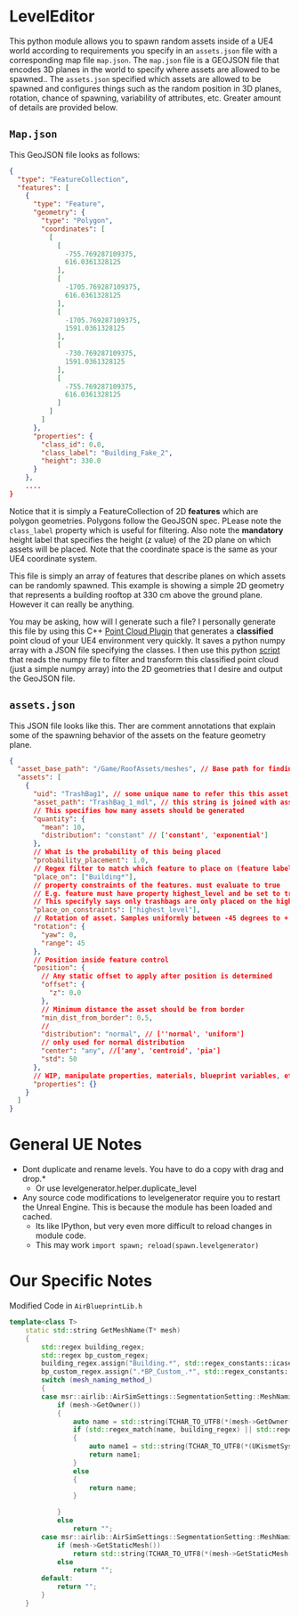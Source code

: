 # LevelEditor


This python module allows you to spawn random assets inside of a UE4 world according to requirements you specify in an `assets.json` file with a corresponding map file `map.json`. The `map.json` file is a GEOJSON file that encodes 3D planes in the world to specify where assets are allowed to be spawned.. The `assets.json` specified which assets are allowed to be spawned and configures things such as the random position in 3D planes, rotation, chance of spawning, variability of attributes, etc.  Greater amount of details are provided below.


## `Map.json`

This GeoJSON file looks as follows:

```json
{
  "type": "FeatureCollection",
  "features": [
    {
      "type": "Feature",
      "geometry": {
        "type": "Polygon",
        "coordinates": [
          [
            [
              -755.769287109375,
              616.0361328125
            ],
            [
              -1705.769287109375,
              616.0361328125
            ],
            [
              -1705.769287109375,
              1591.0361328125
            ],
            [
              -730.769287109375,
              1591.0361328125
            ],
            [
              -755.769287109375,
              616.0361328125
            ]
          ]
        ]
      },
      "properties": {
        "class_id": 0.0,
        "class_label": "Building_Fake_2",
        "height": 330.0
      }
    },
    ....
}
```
Notice that it is simply a FeatureCollection of 2D **features** which are polygon geometries.  Polygons follow the GeoJSON spec. PLease note the `class_label` property which is useful for filtering. Also note the **mandatory** height label that specifies the height (z value) of the 2D plane on which assets will be placed. Note that the coordinate space is the same as your UE4 coordinate system.

This file is simply an array of features that describe planes on which assets can be randomly spawned. This example is showing a simple 2D geometry that represents a building rooftop at 330 cm above the ground plane. However it can really be anything.  

You may be asking, how will I generate such a file? I personally generate this file by using this  C++ [Point Cloud Plugin](https://github.com/JeremyBYU/PointCloudGeneratorUE4) that generates a **classified** point cloud of your UE4 environment very quickly. It saves a python numpy array with a JSON file specifying the classes.  I then use this python [script](https://github.com/JeremyBYU/create-map) that reads the numpy file to filter and transform this classified point cloud (just a simple numpy array) into the 2D geometries that I desire and output the GeoJSON file. 

## `assets.json`

This JSON file looks like this. Ther are comment annotations that explain some of the spawning behavior of the assets on the feature geometry plane.

```json
{
  "asset_base_path": "/Game/RoofAssets/meshes", // Base path for finding your assets
  "assets": [
    {
      "uid": "TrashBag1", // some unique name to refer this this asset, like a label
      "asset_path": "TrashBag_1_mdl", // this string is joined with asset_base_path to fully specify asset path
      // This specifies how many assets should be generated
      "quantity": {
        "mean": 10,
        "distribution": "constant" // ['constant', 'exponential']
      },
      // What is the probability of this being placed
      "probability_placement": 1.0,
      // Regex filter to match which feature to place on (feature labels)
      "place_on": ["Building*"],
      // property constraints of the features. must evaluate to true
      // E.g. feature must have property highest_level and be set to true
      // This specifyly says only trashbags are only placed on the highest level of a multi-roof building
      "place_on_constraints": ["highest_level"],
      // Rotation of asset. Samples uniformly between -45 degrees to + 45 degrees (0 - 45, 0 + 45)
      "rotation": {
        "yaw": 0,
        "range": 45
      },
      // Position inside feature control
      "position": {
        // Any static offset to apply after position is determined
        "offset": {
          "z": 0.0
        },
        // Minimum distance the asset should be from border
        "min_dist_from_border": 0.5,
        // 
        "distribution": "normal", // [''normal', 'uniform']
        // only used for normal distribution
        "center": "any", //['any', 'centroid', 'pia']
        "std": 50 
      },
      // WIP, manipulate properties, materials, blueprint variables, etcl.
      "properties": {}
    }
  ]
}
```



# General UE Notes

* Dont duplicate and rename levels. You have to do a copy with drag and drop.*
  * Or use levelgenerator.helper.duplicate_level
* Any source code modifications to levelgenerator require you to restart the Unreal Engine. This is because the module has been loaded and cached. 
  * Its like IPython, but very even more difficult to reload changes in module code.
  * This may work `import spawn; reload(spawn.levelgenerator)`


# Our Specific Notes

Modified Code in `AirBlueprintLib.h`
```cpp
template<class T>
    static std::string GetMeshName(T* mesh)
    {
		std::regex building_regex;
		std::regex bp_custom_regex;
		building_regex.assign("Building.*", std::regex_constants::icase);
		bp_custom_regex.assign(".*BP_Custom_.*", std::regex_constants::icase);
        switch (mesh_naming_method_)
        {
        case msr::airlib::AirSimSettings::SegmentationSetting::MeshNamingMethodType::OwnerName:
			if (mesh->GetOwner())
			{
                auto name = std::string(TCHAR_TO_UTF8(*(mesh->GetOwner()->GetName())));
				if (std::regex_match(name, building_regex) || std::regex_match(name, bp_custom_regex))
				{
					auto name1 = std::string(TCHAR_TO_UTF8(*(UKismetSystemLibrary::GetDisplayName(mesh))));
					return name1;
				}
				else
				{
					return name;
				}

			}
            else
                return "";
        case msr::airlib::AirSimSettings::SegmentationSetting::MeshNamingMethodType::StaticMeshName:
			if (mesh->GetStaticMesh())
                return std::string(TCHAR_TO_UTF8(*(mesh->GetStaticMesh()->GetName())));
            else
                return "";
        default:
            return "";
        }
    }
```


